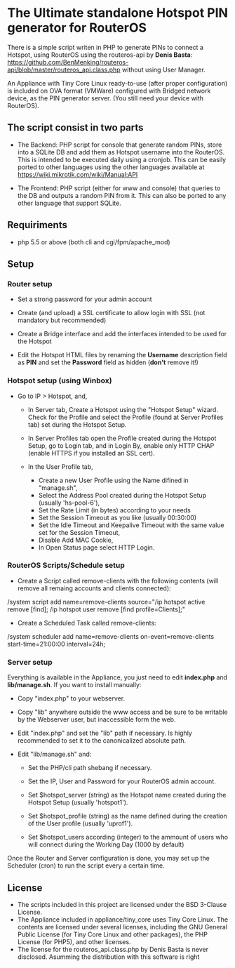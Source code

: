 # The Ultimate standalone Hotspot PIN generator for RouterOS

There is a simple script writen in PHP to generate PINs to connect a Hotspot, using RouterOS using the routeros-api by **Denis Basta**: https://github.com/BenMenking/routeros-api/blob/master/routeros_api.class.php without using User Manager.

An Appliance with Tiny Core Linux ready-to-use (after proper configuration) is included on OVA format (VMWare) configured with Bridged network device, as the PIN generator server. (You still need your device with RouterOS).

## The script consist in two parts

* The Backend: PHP script for console that generate random PINs, store into a SQLite DB and add them as Hotspot username into the RouterOS. This is intended to be executed daily using a cronjob. This can be easily ported to other languages using the other languages available at https://wiki.mikrotik.com/wiki/Manual:API

* The Frontend: PHP script (either for www and console) that queries to the DB and outputs a random PIN from it. This can also be ported to any other language that support SQLite.

## Requiriments

* php 5.5 or above (both cli and cgi/fpm/apache_mod)

## Setup

### Router setup

* Set a strong password for your admin account

* Create (and upload) a SSL certificate to allow login with SSL (not mandatory but recommended)

* Create a Bridge interface and add the interfaces intended to be used for the Hotspot

* Edit the Hotspot HTML files by renaming the **Username** description field as **PIN** and set the **Password** field as hidden (**don't** remove it!)

### Hotspot setup (using Winbox)

* Go to IP > Hotspot, and,

	* In Server tab, Create a Hotspot using the "Hotspot Setup" wizard. Check for the Profile and select the Profile (found at Server Profiles tab) set during the Hotspot Setup.
	
	* In Server Profiles tab open the Profile created during the Hotspot Setup, go to Login tab, and in Login By, enable only HTTP CHAP (enable HTTPS if you installed an SSL cert).

	* In the User Profile tab, 
		* Create a new User Profile using the Name difined in "manage.sh",
		* Select the Address Pool created during the Hotspot Setup (usually 'hs-pool-6'),
		* Set the Rate Limit (in bytes) according to your needs
		* Set the Session Timeout as you like (usually 00:30:00)
		* Set the Idle Timeout and Keepalive Timeout with the same value set for the Session Timeout,
		* Disable Add MAC Cookie,
		* In Open Status page select HTTP Login.

### RouterOS Scripts/Schedule setup

* Create a Script called remove-clients with the following contents (will remove all remaing accounts and clients connected):

/system script add name=remove-clients source="/ip hotspot active remove [find]; /ip hotspot user remove [find profile=Clients];"

* Create a Scheduled Task called remove-clients:

/system scheduler add name=remove-clients on-event=remove-clients start-time=21:00:00 interval=24h;

### Server setup

Everything is available in the Appliance, you just need to edit **index.php** and **lib/manage.sh**. If you want to install manually:

* Copy "index.php" to your webserver.

* Copy "lib" anywhere outside the www access and be sure to be writable by the Webserver user, but inaccessible form the web.

* Edit "index.php" and set the "lib" path if necessary. Is highly recommended to set it to the canonicalized absolute path.

* Edit "lib/manage.sh" and:

	* Set the PHP/cli path shebang if necessary.

	* Set the IP, User and Password for your RouterOS admin account.

	* Set $hotspot_server (string) as the Hotspot name created during the Hotspot Setup (usually 'hotspot1').
	
	* Set $hotspot_profile (string) as the name defined during the creation of the User profile (usually 'uprof1').
	
	* Set $hotspot_users according (integer) to the ammount of users who will connect during the Working Day (1000 by default)

Once the Router and Server configuration is done, you may set up the Scheduler (cron) to run the script every a certain time.
 
## License

* The scripts included in this project are licensed under the BSD 3-Clause License.
* The Appliance included in appliance/tiny_core uses Tiny Core Linux. The contents are licensed under several licenses, including the GNU General Public License (for Tiny Core Linux and other packages), the PHP License (for PHP5), and other licenses.
* The license for the routeros_api.class.php by Denis Basta is never disclosed. Asumming the distribution with this software is right
